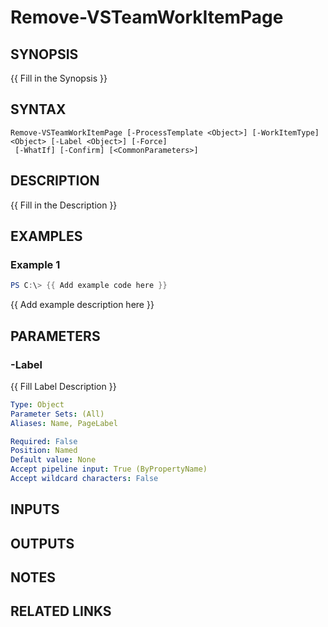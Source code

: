 <!-- #include "./common/header.md" -->

# Remove-VSTeamWorkItemPage

## SYNOPSIS
{{ Fill in the Synopsis }}

## SYNTAX

```
Remove-VSTeamWorkItemPage [-ProcessTemplate <Object>] [-WorkItemType] <Object> [-Label <Object>] [-Force]
 [-WhatIf] [-Confirm] [<CommonParameters>]
```

## DESCRIPTION
{{ Fill in the Description }}

## EXAMPLES

### Example 1
```powershell
PS C:\> {{ Add example code here }}
```

{{ Add example description here }}

## PARAMETERS

<!-- #include "./params/forcegroup.md" -->

### -Label
{{ Fill Label Description }}

```yaml
Type: Object
Parameter Sets: (All)
Aliases: Name, PageLabel

Required: False
Position: Named
Default value: None
Accept pipeline input: True (ByPropertyName)
Accept wildcard characters: False
```

<!-- #include "./params/processTemplate.md" -->

<!-- #include "./params/workItemType.md" -->

## INPUTS

## OUTPUTS

## NOTES

## RELATED LINKS
